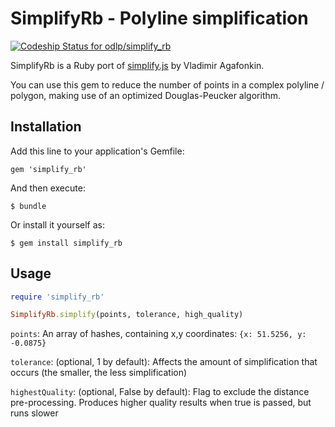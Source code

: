 # SimplifyRb - Polyline simplification

[![Codeship Status for odlp/simplify_rb](https://www.codeship.io/projects/2a8ed250-47d5-0132-a14f-46b32a25e7b0/status)](https://www.codeship.io/projects/45709)

SimplifyRb is a Ruby port of [simplify.js](https://github.com/mourner/simplify-js) by Vladimir Agafonkin. 

You can use this gem to reduce the number of points in a complex polyline / polygon, making use of an optimized Douglas-Peucker algorithm.

## Installation

Add this line to your application's Gemfile:

    gem 'simplify_rb'

And then execute:

    $ bundle

Or install it yourself as:

    $ gem install simplify_rb

## Usage

```ruby
require 'simplify_rb'

SimplifyRb.simplify(points, tolerance, high_quality)
```

```points```: An array of hashes, containing x,y coordinates: ```{x: 51.5256, y: -0.0875}```

```tolerance```: (optional, 1 by default): Affects the amount of simplification that occurs (the smaller, the less simplification)

```highestQuality```: (optional, False by default): Flag to exclude the distance pre-processing. Produces higher quality results when true is passed, but runs slower